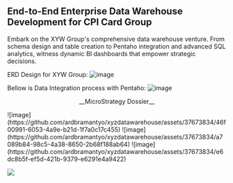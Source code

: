 ## End-to-End Enterprise Data Warehouse Development for CPI Card Group
Embark on the XYW Group's comprehensive data warehouse venture. From schema design and table creation to Pentaho integration and advanced SQL analytics, witness dynamic BI dashboards that empower strategic decisions.

ERD Design for XYW Group:
![image](https://github.com/ardbramantyo/xyzdatawarehouse/assets/37673834/891e8b63-5377-47d6-b484-98e0e6bed93a)

Bellow is Data Integration process with Pentaho:
![image](https://github.com/ardbramantyo/xyzdatawarehouse/assets/37673834/902d0dc7-79c8-4696-b8d9-0a682a89598b)

<p align="center"> __MicroStrategy Dossier__ </p>
![image](https://github.com/ardbramantyo/xyzdatawarehouse/assets/37673834/46f00991-6053-4a9e-b21d-1f7a0c17c455)
![image](https://github.com/ardbramantyo/xyzdatawarehouse/assets/37673834/a7089b84-98c5-4a38-8650-2b68f188ab64)
![image](https://github.com/ardbramantyo/xyzdatawarehouse/assets/37673834/e6dc8b5f-ef5d-421b-9379-e6291e4a9422)

[<image src="https://github.com/ardbramantyo/xyzdatawarehouse/assets/37673834/f4291ccd-06ce-47f0-8b73-d808963d4232">](https://www.credential.net/c50f7231-23db-44f5-8c62-1558e836c683#gs.1e25zf)
